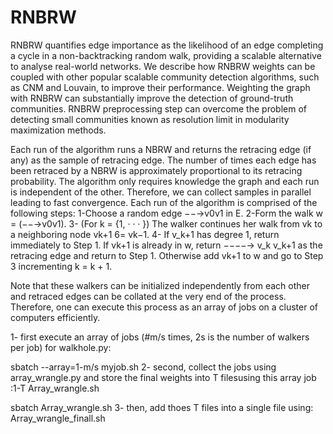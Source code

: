 # RNBRW
 RNBRW quantifies edge importance as the likelihood of an edge completing a cycle in a non-backtracking random walk, providing
a scalable alternative to analyse real-world networks. We describe how RNBRW weights can be coupled with other popular scalable community detection algorithms, such as CNM and Louvain, to improve their performance. Weighting the graph with RNBRW can substantially improve the detection of ground-truth communities.  RNBRW preprocessing step can overcome the problem of detecting small communities known as resolution limit in modularity maximization methods.
 
Each run of the algorithm runs a NBRW and returns the retracing edge (if any) as the sample of retracing edge. The number of times each edge has been retraced by a NBRW is approximately proportional to its retracing probability. The algorithm only requires knowledge the graph
and each run is independent of the other. Therefore, we can collect samples in parallel leading to fast convergence. Each run of the algorithm is comprised of the following steps:
1-Choose a random edge −−→v0v1 in E.
2-Form the walk w = (−−→v0v1).
3- (For k = {1, · · · }) The walker continues her walk from vk to a neighboring node
vk+1 6= vk−1.
4- If v_k+1 has degree 1, return immediately to Step 1. If vk+1 is already in w, return
−−−−→ v_k v_k+1 as the retracing edge and return to Step 1. Otherwise add vk+1 to w and go
to Step 3 incrementing k = k + 1.

Note that these walkers can be initialized independently from each other and retraced edges can be collated at the very end of the process. Therefore,
one can execute this process as an array of jobs on a cluster of computers efficiently.

1- first execute an array of jobs (#m/s times, 2s is the number of walkers per job) for walkhole.py: 

sbatch --array=1-m/s myjob.sh
2- second, collect the jobs using array_wrangle.py and store the final weights into T filesusing this array job :1-T Array_wrangle.sh

sbatch Array_wrangle.sh
3- then, add thoes T files into a single file using: Array_wrangle_finall.sh 
